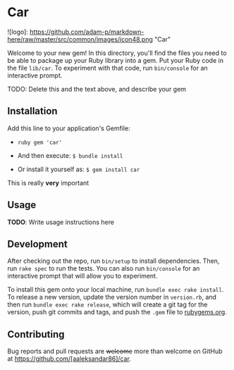 # Car

![logo]: https://github.com/adam-p/markdown-here/raw/master/src/common/images/icon48.png "Car"

Welcome to your new gem! In this directory, you'll find the files you need to be able to package up your Ruby library into a gem. Put your Ruby code in the file `lib/car`. To experiment with that code, run `bin/console` for an interactive prompt.

TODO: Delete this and the text above, and describe your gem

## Installation

Add this line to your application's Gemfile:

 - ```ruby gem 'car'```

 - And then execute:
```$ bundle install```

 - Or install it yourself as:
```$ gem install car```

This is really **very** important

## Usage

**TODO**: Write usage instructions here

## Development

After checking out the repo, run `bin/setup` to install dependencies. Then, run `rake spec` to run the tests. You can also run `bin/console` for an interactive prompt that will allow you to experiment.

To install this gem onto your local machine, run `bundle exec rake install`. To release a new version, update the version number in `version.rb`, and then run `bundle exec rake release`, which will create a git tag for the version, push git commits and tags, and push the `.gem` file to [rubygems.org](https://rubygems.org).

## Contributing

Bug reports and pull requests are ~~welcome~~ more than welcome on GitHub at https://github.com/[aaleksandar86]/car.


